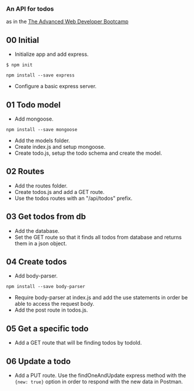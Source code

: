 ### An API for todos
as in the [The Advanced Web Developer Bootcamp](https://www.udemy.com/the-advanced-web-developer-bootcamp/)


## 00 Initial

* Initialize app and add express.
```
$ npm init
```

```
npm install --save express
```

* Configure a basic express server.


## 01 Todo model

* Add mongoose.

```
npm install --save mongoose
```

* Add the models folder.
* Create index.js and setup mongoose.
* Create todo.js, setup the todo schema and create the model.


## 02 Routes

* Add the routes folder.
* Create todos.js and add a GET route.
* Use the todos routes with an "/api/todos" prefix.


## 03 Get todos from db

* Add the database.
* Set the GET route so that it finds all todos from database and returns them in a json object.


## 04 Create todos

* Add body-parser.

```
npm install --save body-parser
```

* Require body-parser at index.js and add the use statements in order be able to access the request body.
* Add the post route in todos.js.


## 05 Get a specific todo

* Add a GET route that will be finding todos by todoId.


## 06 Update a todo

* Add a PUT route. Use the findOneAndUpdate express method with the `{new: true}` option in order to respond with the new data in Postman.
